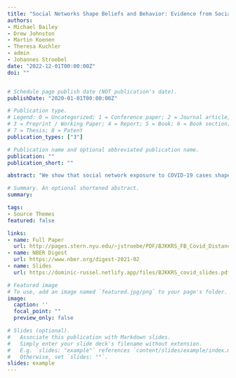 ```yaml
---
title: "Social Networks Shape Beliefs and Behavior: Evidence from Social Distancing During the COVID-19 Pandemic"
authors:
- Michael Bailey
- Drew Johnston
- Martin Koenen
- Theresa Kuchler
- admin
- Johannes Stroebel
date: "2022-12-01T00:00:00Z"
doi: ""


# Schedule page publish date (NOT publication's date).
publishDate: "2020-01-01T00:00:00Z"

# Publication type.
# Legend: 0 = Uncategorized; 1 = Conference paper; 2 = Journal article;
# 3 = Preprint / Working Paper; 4 = Report; 5 = Book; 6 = Book section;
# 7 = Thesis; 8 = Patent
publication_types: ["3"]

# Publication name and optional abbreviated publication name.
publication: ""
publication_short: ""

abstract: "We show that social network exposure to COVID-19 cases shapes individuals' beliefs and behaviors concerning the coronavirus. We use de-identified data from Facebook to document that individuals with friends in areas with worse COVID-19 outbreaks reduce their mobility more than otherwise similar individuals with friends in less affected areas. The effects are quantitatively large and long-lasting: a one standard deviation increase in friend-exposure to COVID-19 cases in March 2020 results in a 1.2 percentage point increase in the probability of staying  home on a given day through at least the end of May 2020.  As the pandemic progresses---and the characteristics of individuals with the highest friend-exposure vary---changes in friend-exposure continue to drive changes in social distancing behavior, ruling out many unobserved effects as drivers of our results. We also show that individuals with higher friend-exposure to COVID-19 are more likely to publicly post in support of social distancing measures and less likely to be members of groups advocating to 'reopen' the economy. These findings suggest that friends can influence individuals' beliefs about the risks of the disease and thereby induce them to engage in mitigating public health behavior."

# Summary. An optional shortened abstract.
summary:

tags:
- Source Themes
featured: false

links:
- name: Full Paper
  url: http://pages.stern.nyu.edu/~jstroebe/PDF/BJKKRS_FB_Covid_Distancing.pdf
- name: NBER Digest
  url: https://www.nber.org/digest-2021-02
- name: Slides
  url: https://dominic-russel.netlify.app/files/BJKKRS_covid_slides.pdf

# Featured image
# To use, add an image named `featured.jpg/png` to your page's folder.
image:
  caption: ''
  focal_point: ""
  preview_only: false

# Slides (optional).
#   Associate this publication with Markdown slides.
#   Simply enter your slide deck's filename without extension.
#   E.g. `slides: "example"` references `content/slides/example/index.md`.
#   Otherwise, set `slides: ""`.
slides: example
---
```


